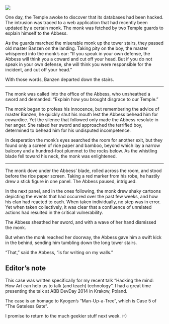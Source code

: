 ![](/pages/case-164/abbess.jpg)

One day, the Temple awoke to discover that its databases had been hacked.  The intrusion was traced to a web application that had recently been updated by a certain monk.  The monk was fetched by two Temple guards to explain himself to the Abbess.

As the guards marched the miserable monk up the tower stairs, they passed old master Banzen on the landing. Taking pity on the boy, the master whispered into the monk’s ear: “If you speak in your own defense, the Abbess will think you a coward and cut off your head.  But if you do not speak in your own defense, she will think you were responsible for the incident, and cut off your head.”

With those words, Banzen departed down the stairs.

----------

The monk was called into the office of the Abbess, who unsheathed a sword and demanded: “Explain how you brought disgrace to our Temple.”

The monk began to profess his innocence, but remembering the advice of master Banzen, he quickly shut his mouth lest the Abbess behead him for cowardice.  Yet the silence that followed only made the Abbess resolute in her anger.  She raised her sword and approached the terrified boy, determined to behead him for his undisputed incompetence.

In desperation the monk’s eyes searched the room for another exit, but they found only a screen of rice paper and bamboo, beyond which lay a narrow balcony and a hundred-foot plummet to the rocks below.  As the whistling blade fell toward his neck, the monk was enlightened.

----------

The monk dove under the Abbess’ blade, rolled across the room, and stood before the rice paper screen.  Taking a red marker from his robe, he hastily drew a stick figure in one panel.  The Abbess paused, intrigued.

In the next panel, and in the ones following, the monk drew shaky cartoons depicting the events that had occurred over the past few weeks, and how his clan had reacted to each.  When taken individually, no step was in error.  Yet when taken collectively, it was clear that a confluence of unrelated actions had resulted in the critical vulnerability.

The Abbess sheathed her sword, and with a wave of her hand dismissed the monk.

But when the monk reached her doorway, the Abbess gave him a swift kick in the behind, sending him tumbling down the long tower stairs.

“That,” said the Abbess, “is for writing on my walls.”

## Editor’s note

This case was written specifically for my recent talk “Hacking the mind: How Art can help us to talk (and teach) technology“. I had a great time presenting the talk at ABB DevDay 2014 in Krakow, Poland.

The case is an homage to Kyogen’s “Man-Up-a-Tree”, which is Case 5 of “The Gateless Gate”.

I promise to return to the much geekier stuff next week.  :-) 
